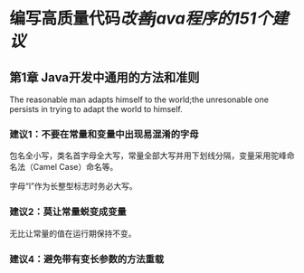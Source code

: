 # 编写高质量代码*改善java程序的151个建议* #

## 第1章 Java开发中通用的方法和准则 ##

The reasonable man adapts himself to the world;the unresonable one persists in trying to adapt the world to himself.

### 建议1：不要在常量和变量中出现易混淆的字母 ###

包名全小写，类名首字母全大写，常量全部大写并用下划线分隔，变量采用驼峰命名法（Camel Case）命名等。

字母“l”作为长整型标志时务必大写。

### 建议2：莫让常量蜕变成变量 ###

无比让常量的值在运行期保持不变。



### 建议4：避免带有变长参数的方法重载 ###
